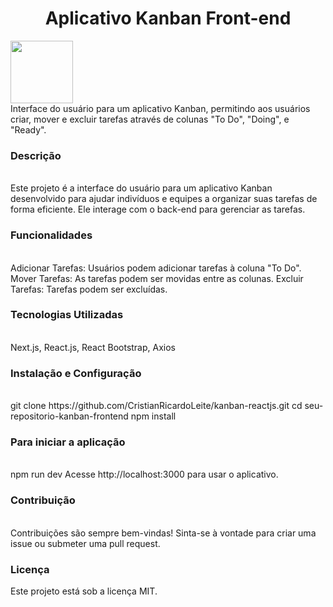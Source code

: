 <h1 align="center">Aplicativo Kanban Front-end</h1>
<img src="[public/screencapture-localhost-3000-2024-02-14-15_08_22.png)" width="100vw" height="100">
<br/>
Interface do usuário para um aplicativo Kanban, permitindo aos usuários criar, mover e excluir tarefas através de colunas "To Do", "Doing", e "Ready".
<br/>
<h3>Descrição</h3>
<br/>
Este projeto é a interface do usuário para um aplicativo Kanban desenvolvido para ajudar indivíduos e equipes a organizar suas tarefas de forma eficiente. Ele interage com o back-end para gerenciar as tarefas.
<br/>
<h3>Funcionalidades</h3>
<br/>
Adicionar Tarefas: Usuários podem adicionar tarefas à coluna "To Do".
Mover Tarefas: As tarefas podem ser movidas entre as colunas.
Excluir Tarefas: Tarefas podem ser excluídas.
<br/>
<h3>Tecnologias Utilizadas</h3>
<br/>
Next.js,
React.js,
React Bootstrap,
Axios
<br/>
<h3>Instalação e Configuração</h3>
<br/>
git clone https://github.com/CristianRicardoLeite/kanban-reactjs.git
cd seu-repositorio-kanban-frontend
npm install
<br/>
<h3>Para iniciar a aplicação</h3>
<br/>
npm run dev
Acesse http://localhost:3000 para usar o aplicativo.
<br/>
<h3>Contribuição</h3>
<br/>
Contribuições são sempre bem-vindas! Sinta-se à vontade para criar uma issue ou submeter uma pull request.
<br/>
<h3>Licença</h3>
Este projeto está sob a licença MIT.
